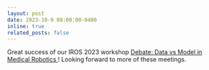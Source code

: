 ```yaml
---
layout: post
date: 2023-10-9 08:00:00-0400
inline: true
related_posts: false
---
```


Great success of our IROS 2023 workshop <a href='https://medrob-workshop.github.io/'>Debate: Data vs Model in Medical Robotics </a>! Looking forward to more of these meetings.
